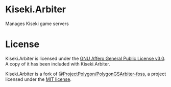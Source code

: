 # Kiseki.Arbiter
Manages Kiseki game servers

# License
Kiseki.Arbiter is licensed under the [GNU Affero General Public License v3.0](https://www.gnu.org/licenses/agpl-3.0.md). A copy of it has been included with Kiseki.Arbiter.

Kiseki.Arbiter is a fork of [@ProjectPolygon/PolygonGSArbiter-foss](https://github.com/ProjectPolygon/PolygonGSArbiter-foss), a project licensed under the [MIT license](https://github.com/ProjectPolygon/PolygonGSArbiter-foss/blob/main/LICENSE).